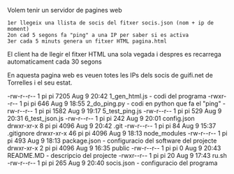 
 Volem tenir un servidor de pagines web

    1er llegeix una llista de socis del fitxer socis.json (nom + ip de moment)
    2on cad 5 segons fa "ping" a una IP per saber si es activa
    3er cada 5 minuts genera un fitxer HTML pagina.html

 El client ha de llegir el fitxer HTML una sola vegada
 i despres es recarrega automaticament cada 30 segons

 En aquesta pagina web es veuen totes les IPs dels socis de guifi.net de Torrelles
 i el seu estat.


-rw-r--r--  1 pi pi 7205 Aug  9 20:42 1_gen_html.js        - codi del programa
-rwxr--r--  1 pi pi  646 Aug  9 18:55 2_do_ping.py         - codi en python que fa el "ping"
-rw-r--r--  1 pi pi 1582 Aug  9 19:17 5_test_ping.js
-rw-r--r--  1 pi pi  529 Aug  9 20:31 6_test_json.js
-rw-r--r--  1 pi pi  242 Aug  9 20:01 config.json  
drwxr-xr-x  8 pi pi 4096 Aug  9 20:42 .git
-rw-r--r--  1 pi pi   84 Aug  9 15:37 .gitignore
drwxr-xr-x 46 pi pi 4096 Aug  9 18:13 node_modules
-rw-r--r--  1 pi pi  493 Aug  9 18:13 package.json         - configuracio del software del projecte
drwxr-xr-x  2 pi pi 4096 Aug  9 16:35 public
-rw-r--r--  1 pi pi    0 Aug  9 20:43 README.MD            - descripcio del projecte
-rwxr--r--  1 pi pi   20 Aug  9 17:43 ru.sh
-rw-r--r--  1 pi pi  265 Aug  9 20:40 socis.json           - configuracio del programa

